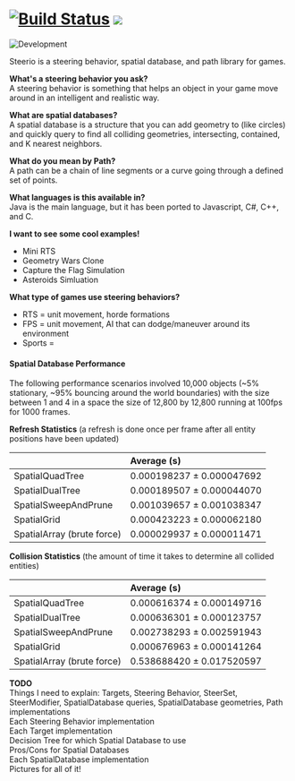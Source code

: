[![Build Status](https://travis-ci.org/gbivins/Steerio.svg?branch=master)](https://travis-ci.org/gbivins/Steerio)
![](http://i1150.photobucket.com/albums/o604/ClickerMonkey/Steerio1_zpsebbab7bb.png)
=======

![Development](http://i4.photobucket.com/albums/y123/Freaklotr4/stage_development.png)

Steerio is a steering behavior, spatial database, and path library for games.

**What's a steering behavior you ask?**  
A steering behavior is something that helps an object in your game move around in an intelligent and realistic way.

**What are spatial databases?**  
A spatial database is a structure that you can add geometry to (like circles) and quickly query to find all colliding geometries, intersecting, contained, and K nearest neighbors.

**What do you mean by Path?**  
A path can be a chain of line segments or a curve going through a defined set of points.

**What languages is this available in?**  
Java is the main language, but it has been ported to Javascript, C#, C++, and C.

**I want to see some cool examples!**
- Mini RTS
- Geometry Wars Clone
- Capture the Flag Simulation
- Asteroids Simluation

**What type of games use steering behaviors?**
- RTS = unit movement, horde formations
- FPS = unit movement, AI that can dodge/maneuver around its environment
- Sports = 

#### Spatial Database Performance

The following performance scenarios involved 10,000 objects (~5% stationary, ~95% bouncing around the world boundaries) with the size between 1 and 4 in a space the size of 12,800 by 12,800 running at 100fps for 1000 frames.

**Refresh Statistics** (a refresh is done once per frame after all entity positions have been updated)  

|                                 | Average (s)               |
|:------------------------------- |:------------------------- |
| SpatialQuadTree                 | 0.000198237 ± 0.000047692 |
| SpatialDualTree                 | 0.000189507 ± 0.000044070 |
| SpatialSweepAndPrune            | 0.001039657 ± 0.001038347 |
| SpatialGrid                     | 0.000423223 ± 0.000062180 |
| SpatialArray (brute force)      | 0.000029937 ± 0.000011471 |

**Collision Statistics** (the amount of time it takes to determine all collided entities)  

|                                 | Average (s)               |
|:------------------------------- |:------------------------- |
| SpatialQuadTree                 | 0.000616374 ± 0.000149716 |
| SpatialDualTree                 | 0.000636301 ± 0.000123757 |
| SpatialSweepAndPrune            | 0.002738293 ± 0.002591943 |
| SpatialGrid                     | 0.000676963 ± 0.000141264 |
| SpatialArray (brute force)      | 0.538688420 ± 0.017520597 |

**TODO**  
Things I need to explain: Targets, Steering Behavior, SteerSet, SteerModifier, SpatialDatabase queries, SpatialDatabase geometries, Path implementations  
Each Steering Behavior implementation  
Each Target implementation  
Decision Tree for which Spatial Database to use  
Pros/Cons for Spatial Databases  
Each SpatialDatabase implementation  
Pictures for all of it!  
